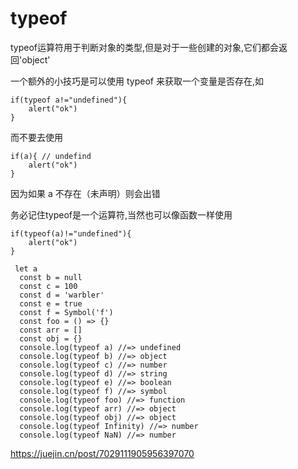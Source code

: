 # typeof

typeof运算符用于判断对象的类型,但是对于一些创建的对象,它们都会返回'object'

一个额外的小技巧是可以使用 typeof 来获取一个变量是否存在,如 
```
if(typeof a!="undefined"){
    alert("ok")
}
```
而不要去使用 
```
if(a){ // undefind
    alert("ok")
}
```
因为如果 a 不存在（未声明）则会出错

务必记住typeof是一个运算符,当然也可以像函数一样使用

```
if(typeof(a)!="undefined"){
    alert("ok")
}
```

```
 let a
  const b = null
  const c = 100
  const d = 'warbler'
  const e = true
  const f = Symbol('f')
  const foo = () => {}
  const arr = []
  const obj = {}
  console.log(typeof a) //=> undefined
  console.log(typeof b) //=> object
  console.log(typeof c) //=> number
  console.log(typeof d) //=> string
  console.log(typeof e) //=> boolean
  console.log(typeof f) //=> symbol
  console.log(typeof foo) //=> function
  console.log(typeof arr) //=> object
  console.log(typeof obj) //=> object
  console.log(typeof Infinity) //=> number
  console.log(typeof NaN) //=> number
```

https://juejin.cn/post/7029111905956397070

     


